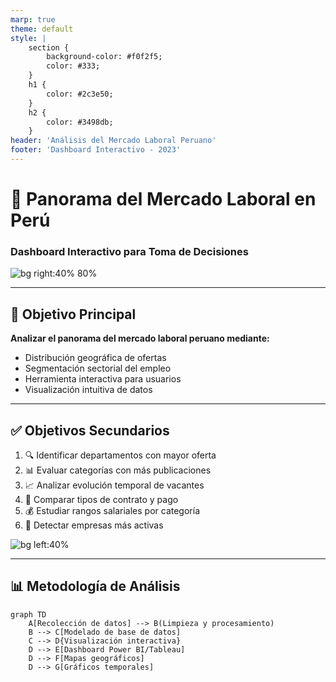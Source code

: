```yaml
---
marp: true
theme: default
style: |
    section {
        background-color: #f0f2f5;
        color: #333;
    }
    h1 {
        color: #2c3e50;
    }
    h2 {
        color: #3498db;
    }
header: 'Análisis del Mercado Laboral Peruano'
footer: 'Dashboard Interactivo - 2023'
---
```


# 🎯 Panorama del Mercado Laboral en Perú
### Dashboard Interactivo para Toma de Decisiones

![bg right:40% 80%](https://images.unsplash.com/photo-1450101499163-c8848c66ca85?ixlib=rb-1.2.1&auto=format&fit=crop&w=500&q=60)

---

## 🎯 Objetivo Principal

**Analizar el panorama del mercado laboral peruano mediante:**

- Distribución geográfica de ofertas
- Segmentación sectorial del empleo
- Herramienta interactiva para usuarios
- Visualización intuitiva de datos

---

## ✅ Objetivos Secundarios

1. 🔍 Identificar departamentos con mayor oferta
2. 📊 Evaluar categorías con más publicaciones
3. 📈 Analizar evolución temporal de vacantes
4. 🤝 Comparar tipos de contrato y pago
5. 💰 Estudiar rangos salariales por categoría
6. 🏢 Detectar empresas más activas

![bg left:40%](https://images.unsplash.com/photo-1551288049-bebda4e38f71?ixlib=rb-1.2.1&auto=format&fit=crop&w=500&q=60)

---

## 📊 Metodología de Análisis

```mermaid
graph TD
    A[Recolección de datos] --> B(Limpieza y procesamiento)
    B --> C[Modelado de base de datos]
    C --> D{Visualización interactiva}
    D --> E[Dashboard Power BI/Tableau]
    D --> F[Mapas geográficos]
    D --> G[Gráficos temporales]
